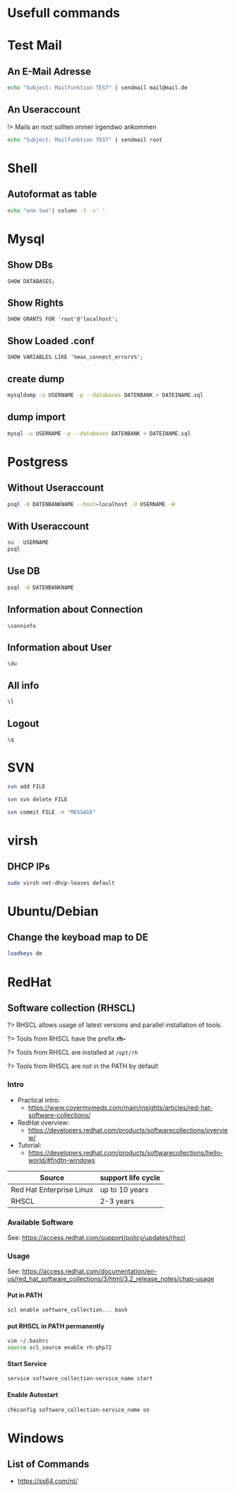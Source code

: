 # Usefull commands

# Test Mail

## An E-Mail Adresse

````bash
echo "Subject: Mailfunktion TEST" | sendmail mail@mail.de
````

## An Useraccount

!> Mails an root sollten immer irgendwo ankommen

````bash
echo "Subject: Mailfunktion TEST" | sendmail root
````

# Shell

## Autoformat as table

````bash
echo "one two"| column -t -s' '
````

# Mysql

## Show DBs

````mysql
SHOW DATABASES;
````

## Show Rights

```mysql
SHOW GRANTS FOR 'root'@'localhost';
```

## Show Loaded .conf

````mysql
SHOW VARIABLES LIKE '%max_connect_errors%';
````

## create dump

````bash
mysqldump -u USERNAME -p --databases DATENBANK > DATEINAME.sql
````

## dump import

````bash
mysql -u USERNAME -p --databases DATENBANK < DATEINAME.sql
````

# Postgress

## Without Useraccount

 ````bash
psql -d DATENBANKNAME --host=localhost -U USERNAME -W
````

## With Useraccount

 ````bash
su - USERNAME
psql
````

## Use DB

 ````bash
psql -d DATENBANKNAME
````

## Information about Connection

 ````postgresql
\conninfo
````

## Information about User

 ````postgresql
\du
````

## All info

 ````postgresql
\l
````

## Logout

 ````postgresql
\q
````

# SVN

````bash
svn add FILE
````

````bash
svn svn delete FILE
````

````bash
svn commit FILE -m "MESSAGE"
````

# virsh

## DHCP IPs

````bash
sudo virsh net-dhcp-leases default
````

# Ubuntu/Debian

## Change the keyboad map to DE

````bash
loadkeys de
````

# RedHat

## Software collection (RHSCL)

?> RHSCL allows usage of latest versions and parallel installation of tools.

?> Tools from RHSCL have the prefix **rh-**

?> Tools from RHSCL are installed at `/opt/rh`

?> Tools from RHSCL are not in the PATH by default

### Intro

- Practical intro:
    - https://www.covermymeds.com/main/insights/articles/red-hat-software-collections/
- RedHat overview:
    - https://developers.redhat.com/products/softwarecollections/overview/
- Tutorial:
    - https://developers.redhat.com/products/softwarecollections/hello-world/#fndtn-windows

| Source | support life cycle | 
| ---------- |------------|
| Red Hat Enterprise Linux| up to 10 years           |
| RHSCL         | 2-3 years           |

### Available Software

See: https://access.redhat.com/support/policy/updates/rhscl

### Usage

See: https://access.redhat.com/documentation/en-us/red_hat_software_collections/3/html/3.2_release_notes/chap-usage

#### Put in PATH

````bash
scl enable software_collection... bash
````

#### put RHSCL in PATH permanently

````bash
vim ~/.bashrc
source scl_source enable rh-php72
````

#### Start Service

````bash
service software_collection-service_name start
````

#### Enable Autostart

````bash
chkconfig software_collection-service_name on
````

# Windows

## List of Commands

- https://ss64.com/nt/
